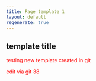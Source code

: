 ```yaml
---
title: Page template 1
layout: default
regenerate: true
---  
```


<head>
<meta name="jimvar" value="1">
<link rel="stylesheet"  href="../oahuv1/images/styletest.css">

<style>  

p {color:  red;}  
</style>  
</head>


## template title

testing new template created in git

edit via git 38

<!--stackedit_data:
eyJoaXN0b3J5IjpbMTI4NTcwOTg5XX0=
-->
